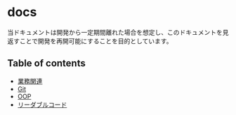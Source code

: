 # docs
当ドキュメントは開発から一定期間離れた場合を想定し、このドキュメントを見返すことで開発を再開可能にすることを目的としています。

## Table of contents

- [業務関連]()
- [Git]()
- [OOP]()
- [リーダブルコード]()
